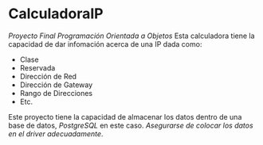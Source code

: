 # CalculadoraIP
_Proyecto Final Programación Orientada a Objetos_
Esta calculadora tiene la capacidad de dar infomación acerca de una IP dada como:
 
- Clase
- Reservada
- Dirección de Red
- Dirección de Gateway
- Rango de Direcciones
- Etc.

Este proyecto tiene la capacidad de almacenar los datos dentro de una base de datos, _PostgreSQL_ en este caso. _Asegurarse de colocar los datos en el driver adecuadamente_.
